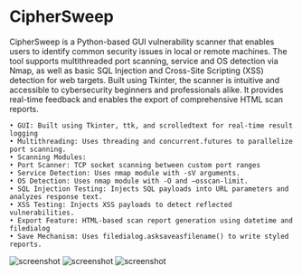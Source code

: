 # CipherSweep
CipherSweep is a Python-based GUI vulnerability scanner that enables users to identify common security issues in local or remote machines. The tool supports multithreaded port scanning, service and OS detection via Nmap, as well as basic SQL Injection and Cross-Site Scripting (XSS) detection for web targets. Built using Tkinter, the scanner is intuitive and accessible to cybersecurity beginners and professionals alike. It provides real-time feedback and enables the export of comprehensive HTML scan reports.


    • GUI: Built using Tkinter, ttk, and scrolledtext for real-time result logging
    • Multithreading: Uses threading and concurrent.futures to parallelize port scanning.
    • Scanning Modules:
    • Port Scanner: TCP socket scanning between custom port ranges
    • Service Detection: Uses nmap module with -sV arguments.
    • OS Detection: Uses nmap module with -O and –osscan-limit.
    • SQL Injection Testing: Injects SQL payloads into URL parameters and analyzes response text.
    • XSS Testing: Injects XSS payloads to detect reflected vulnerabilities.
    • Export Feature: HTML-based scan report generation using datetime and filedialog
    • Save Mechanism: Uses filedialog.asksaveasfilename() to write styled reports.

![screenshot](imageFolder/screenshot.png)
![screenshot](imageFolder/screenshot.png)
![screenshot](imageFolder/screenshot.png)
    
